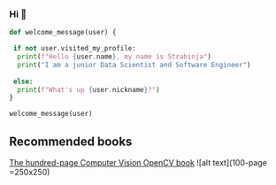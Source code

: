 ### Hi :metal:

```python
def welcome_message(user) {

 if not user.visited_my_profile:
  print(f"Hello {user.name}, my name is Strahinja")
  print("I am a junior Data Scientist and Software Engineer")
  
 else:
  print(f"What's up {user.nickname}?")
}

welcome_message(user)
```

## Recommended books
[100-page]: http://media5.datahacker.rs/2020/05/10-768x1046.jpg "100-page opencv book"
[The hundred-page Computer Vision OpenCV book](http://datahacker.rs/the-hundred-page-computer-vision-opencv-book-in-python/)
![alt text](100-page =250x250)
